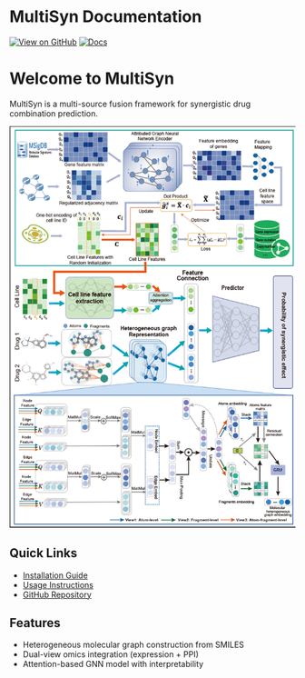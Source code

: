 # MultiSyn Documentation

[![View on GitHub](https://img.shields.io/badge/GitHub-MultiSyn-blue?logo=github)](https://github.com/HuazeLoong/MultiSyn)
[![Docs](https://img.shields.io/badge/Docs-GitHub%20Pages-green)](https://HuazeLoong.github.io/MultiSyn/)

# Welcome to MultiSyn

MultiSyn is a multi-source fusion framework for synergistic drug combination prediction.

![Multisyn Architecture](../Multisyn.png)

## Quick Links

-  [Installation Guide](install.md)
-  [Usage Instructions](usage.md)
-  [GitHub Repository](https://github.com/HuazeLoong/MultiSyn)

## Features

- Heterogeneous molecular graph construction from SMILES
- Dual-view omics integration (expression + PPI)
- Attention-based GNN model with interpretability
